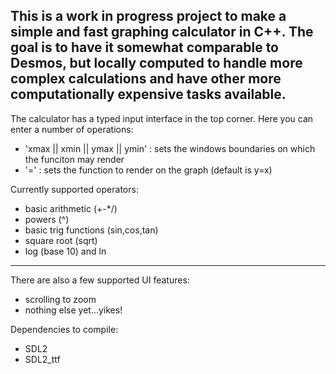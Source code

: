 This is a work in progress project to make a simple and fast graphing calculator in C++.
The goal is to have it somewhat comparable to Desmos, but locally computed to handle more complex
calculations and have other more computationally expensive tasks available.
-------------------------------------------------------------------------------------
The calculator has a typed input interface in the top corner. Here you can enter a number of operations:
* 'xmax || xmin || ymax || ymin' <number>  : sets the windows boundaries on which the funciton may render
* '=' <function expression> : sets the function to render on the graph (default is y=x)

Currently supported operators:
* basic arithmetic (+-*/)
* powers (^)
* basic trig functions (sin,cos,tan)
* square root (sqrt)
* log (base 10) and ln
-------------------------------------------------------------------------------------
There are also a few supported UI features:
* scrolling to zoom
* nothing else yet...yikes!

Dependencies to compile:
* SDL2
* SDL2_ttf
